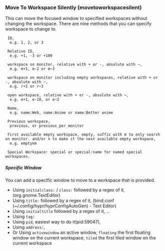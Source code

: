 ### Move To Workspace Silently (movetoworkspacesilent)

This can move the focused window to specified workspaces without changing the workspace. There are nine methods that you can specify workspace to change to.

```
 ID,
  e.g. 1, 2, or 3

 Relative ID,
  e.g. +1, -3 or +100

 workspace on monitor, relative with + or -, absolute with ~,
  e.g. m+1, m-2 or m~3

 workspace on monitor including empty workspaces, relative with + or -, absolute with ~,
  e.g. r+1 or r~3

 open workspace, relative with + or -, absolute with ~,
  e.g. e+1, e-10, or e~2

 Name,
  e.g. name:Web, name:Anime or name:Better anime

 Previous workspace,
  previous, or previous_per_monitor

 First available empty workspace, empty, suffix with m to only search on monitor. and/or n to make it the next available empty workspace,
  e.g. emptynm

 Special Workspace: special or special:name for named special workspaces.
```

##### Specific Window

You can add a specific window to move to a workspace that is provided.

- Using `initialclass:` / `class:` followed by a regex of it, (org.gnome.TextEditor)
- Using `title:` followed by a regex of it, (bind.conf (~/.config/hypr/hyprConfigAutoGen) - Text Editor)
- Using `initialtitle` followed by a regex of it, ...
- Using `tag:`
- Using `pid`, easiest way to do it(pid:59047),
- Using `address:`,
- Or Using `activewindow` an active window, `floating` the first floating window on the current workspace, `tiled` the first tiled window on the current workspace